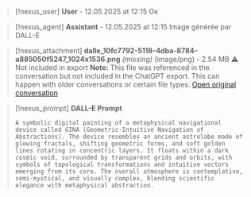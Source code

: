 >[!nexus_user] **User** - 12.05.2025 at 12:15
> Ок
<!-- UID: bbb21f0a-ab85-4ce4-a62a-842a070e6cdb -->




>[!nexus_agent] **Assistant** - 12.05.2025 at 12:15
> Image générée par DALL-E

>[!nexus_attachment] **dalle_10fc7792-5118-4dba-8784-a885050f5247_1024x1536.png** *(missing)* (image/png) - 2.54 MB
> ⚠️ Not included in export
> **Note:** This file was referenced in the conversation but not included in the ChatGPT export. This can happen with older conversations or certain file types.
> [Open original conversation](https://chatgpt.com/)

>[!nexus_prompt] **DALL-E Prompt**
> ```
> A symbolic digital painting of a metaphysical navigational device called GINA (Geometric-Intuitive Navigation of Abstractions). The device resembles an ancient astrolabe made of glowing fractals, shifting geometric forms, and soft golden lines rotating in concentric layers. It floats within a dark cosmic void, surrounded by transparent grids and orbits, with symbols of topological transformations and intuitive vectors emerging from its core. The overall atmosphere is contemplative, semi-mystical, and visually complex, blending scientific elegance with metaphysical abstraction.
> ```
<!-- UID: 060aa089-3959-4cd5-b20b-aa99203b9a29 -->